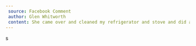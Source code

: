 ```yaml
---
 source: Facebook Comment
 author: Glen Whitworth
 content: She came over and cleaned my refrigerator and stove and did an awesome job!!!
---
```



s